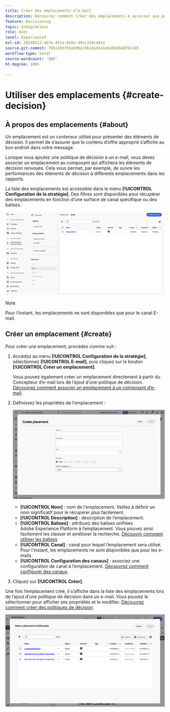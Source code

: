 ```yaml
---
title: Créer des emplacements d’e-mail
description: Découvrez comment créer des emplacements à associer aux politiques de décision dans les e-mails.
feature: Decisioning
topic: Integrations
role: User
level: Experienced
exl-id: 20246512-ab7e-451a-83de-49cc339c481a
source-git-commit: 705a393f55a6962c96cda3b41ebe58d64979e145
workflow-type: tm+mt
source-wordcount: '302'
ht-degree: 100%

---
```


# Utiliser des emplacements {#create-decision}

## À propos des emplacements {#about}

Un emplacement est un conteneur utilisé pour présenter des éléments de décision. Il permet de s’assurer que le contenu d’offre approprié s’affiche au bon endroit dans votre message.

Lorsque vous ajoutez une politique de décision à un e-mail, vous devez associer un emplacement au composant qui affichera les éléments de décision renvoyés. Cela vous permet, par exemple, de suivre les performances des éléments de décision à différents emplacements dans les rapports.

La liste des emplacements est accessible dans le menu **[!UICONTROL Configuration de la stratégie]**. Des filtres sont disponibles pour récupérer des emplacements en fonction d’une surface de canal spécifique ou des balises.

![](assets/placements-list.png)

>[!NOTE]
>
>Pour l’instant, les emplacements ne sont disponibles que pour le canal E-mail.

## Créer un emplacement {#create}

Pour créer une emplacement, procédez comme suit :

1. Accédez au menu **[!UICONTROL Configuration de la stratégie]**, sélectionnez **[!UICONTROL E-mail]**, puis cliquez sur le bouton **[!UICONTROL Créer un emplacement]**.

   Vous pouvez également créer un emplacement directement à partir du Concepteur d’e-mail lors de l’ajout d’une politique de décision. [Découvrez comment associer un emplacement à un composant d’e-mail](../experience-decisioning/create-decision.md#save).

1. Définissez les propriétés de l&#39;emplacement :

   ![](assets/placement-create.png)

   * **[!UICONTROL Nom]** : nom de l&#39;emplacement. Veillez à définir un nom significatif pour le récupérer plus facilement.
   * **[!UICONTROL Description]** : description de l’emplacement.
   * **[!UICONTROL Balises]** : attribuez des balises unifiées Adobe Experience Platform à l’emplacement. Vous pouvez ainsi facilement les classer et améliorer la recherche. [Découvrir comment utiliser les balises](../start/search-filter-categorize.md#tags)
   * **[!UICONTROL Canal]** : canal pour lequel l’emplacement sera utilisé. Pour l’instant, les emplacements ne sont disponibles que pour les e-mails.
   * **[!UICONTROL Configuration des canaux]** : associez une configuration de canal à l’emplacement. [Découvrez comment configurer des canaux](../configuration/channel-surfaces.md).

1. Cliquez sur **[!UICONTROL Créer]**.

Une fois l’emplacement créé, il s’affiche dans la liste des emplacements lors de l’ajout d’une politique de décision dans un e-mail. Vous pouvez le sélectionner pour afficher ses propriétés et le modifier. [Découvrez comment créer des politiques de décision](../experience-decisioning/create-decision.md).

![](assets/placement-list.png)
